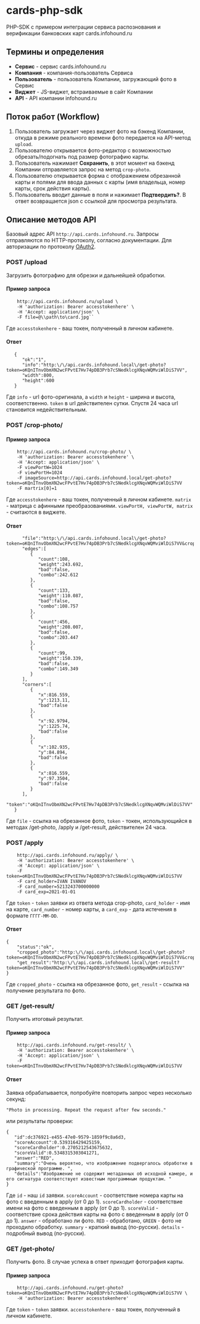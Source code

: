 # cards-php-sdk
PHP-SDK с примером интеграции сервиса распознования и верификации банковских карт cards.infohound.ru

## Термины и определения
+ **Сервис** - сервис cards.infohound.ru
+ **Компания** - компания-пользователь Сервиса
+ **Пользователь** - пользователь Компании, загружающий фото в Сервис
+ **Виджет** - JS-виджет, встраиваемые в сайт Компании
+ **API** - API компании infohound.ru

## Поток работ (Workflow)
1. Пользователь загружает через виджет фото на бэкенд Компании, откуда в режиме реального времени фото передается на API-метод `upload`.
2. Пользователю открывается фото-редактор с возможностью обрезать/подогнать под размер
фотографию карты.
3. Пользователь нажимает **Сохранить**, в этот момент на бэкенд Компании отправляется запрос на метод `crop-photo`.
4. Пользователю открывается форма с отображением обрезанной карты и полями для ввода данных с карты (имя владельца, номер карты, срок действия карты).
5. Пользователь вводит данные в поля и нажимает **Подтвердить?**. В ответ возвращается json с ссылкой для просмотра результата.

## Описание методов API
Базовый адрес API `http://api.cards.infohound.ru`. Запросы отправляются по HTTP-протоколу, согласно документации. Для авторизации по протоколу [OAuth2](https://ru.wikipedia.org/wiki/OAuth).
 
### POST /upload 
Загрузить фотографию для обрезки и дальнейшей обработки. 
#### Пример запроса 
```curl -X POST \
    http://api.cards.infohound.ru/upload \
    -H 'authorization: Bearer accesstokenhere' \
    -H 'Accept: application/json' \
    -F file=@\\path\to\card.jpg``
```
Где `accesstokenhere` - ваш токен, полученный в личном кабинете.

#### Ответ
```
   {  
      "ok":"1",
      "info":"http:\/\/api.cards.infohound.local\/get-photo?token=oKQnITnvObmXN2wcFPvtE7Hv74pDB3Prb7cSNedklcgXNqvWQMviWlDiS7VV",
      "width":800,
      "height":600
   }
```
Где `info` - url фото-оригинала, а `width` и `height` - ширина и высота, соответственно.
`token` в url действителен сутки. Спустя 24 часа url становится недействительным.

### POST /crop-photo/
#### Пример запроса 
```curl -X POST \
    http://api.cards.infohound.ru/crop-photo/ \
    -H 'authorization: Bearer accesstokenhere' \
    -H 'Accept: application/json' \
    -F viewPortW=1024
    -F viewPortH=1024
    -F imageSource=http://api.cards.infohound.local/get-photo?token=oKQnITnvObmXN2wcFPvtE7Hv74pDB3Prb7cSNedklcgXNqvWQMviWlDiS7VV
    -F martrix[0]=1
```
Где `accesstokenhere` - ваш токен, полученный в личном кабинете.
`matrix` - матрица с афинными преобразованиями.
`viewPortH, viewPortW, matrix` - считаются в виджете.

#### Ответ
```{  
      "file":"http:\/\/api.cards.infohound.local\/get-photo?token=oKQnITnvObmXN2wcFPvtE7Hv74pDB3Prb7cSNedklcgXNqvWQMviWlDiS7VV&cropped=1",
      "edges":[  
         {  
            "count":108,
            "weight":243.692,
            "bad":false,
            "combo":242.612
         },
         {  
            "count":133,
            "weight":110.087,
            "bad":false,
            "combo":108.757
         },
         {  
            "count":456,
            "weight":208.007,
            "bad":false,
            "combo":203.447
         },
         {  
            "count":99,
            "weight":150.339,
            "bad":false,
            "combo":149.349
         }
      ],
      "corners":[  
         {  
            "x":816.559,
            "y":1213.11,
            "bad":false
         },
         {  
            "x":92.9794,
            "y":1225.74,
            "bad":false
         },
         {  
            "x":102.935,
            "y":84.894,
            "bad":false
         },
         {  
            "x":816.559,
            "y":97.3504,
            "bad":false
         }
      ],
      "token":"oKQnITnvObmXN2wcFPvtE7Hv74pDB3Prb7cSNedklcgXNqvWQMviWlDiS7VV"
   }
```
Где `file` - ссылка на обрезанное фото,
`token` - токен, использующийся в методах /get-photo, /apply и /get-result, действителен 24 часа.

### POST /apply
```curl -X POST \
    http://api.cards.infohound.ru/apply/ \
    -H 'authorization: Bearer accesstokenhere' \
    -H 'Accept: application/json' \
    -F token=oKQnITnvObmXN2wcFPvtE7Hv74pDB3Prb7cSNedklcgXNqvWQMviWlDiS7VV
    -F card_holder=IVAN IVANOV
    -F card_number=5213243700000000
    -F card_exp=2021-01-01
```

Где `token` - `token` заявки из ответа метода crop-photo, `card_holder` - имя на карте, `card_number` - номер карты,
а `card_exp` - дата истечения в формате `ГГГГ-ММ-DD`.

#### Ответ
```
{
    "status":"ok",
    "cropped_photo":"http:\/\/api.cards.infohound.local\/get-photo?token=oKQnITnvObmXN2wcFPvtE7Hv74pDB3Prb7cSNedklcgXNqvWQMviWlDiS7VV&cropped=1",
    "get_result":"http:\/\/api.cards.infohound.local\/get-result?token=oKQnITnvObmXN2wcFPvtE7Hv74pDB3Prb7cSNedklcgXNqvWQMviWlDiS7VV"
}
```
Где `cropped_photo` - ссылка на обрезанное фото,
`get_result` - ссылка на получение результата по фото.

### GET /get-result/
Получить итоговый результат.
#### Пример запроса
```curl -X POST \
    http://api.cards.infohound.ru/get-result/ \
    -H 'authorization: Bearer accesstokenhere' \
    -H 'Accept: application/json' \
    -F token=oKQnITnvObmXN2wcFPvtE7Hv74pDB3Prb7cSNedklcgXNqvWQMviWlDiS7VV
```
#### Ответ
Заявка обрабатывается, попробуйте повторить запрос через несколько секунд:
```
"Photo in processing. Repeat the request after few seconds."
```
или результаты проверки:
```
{  
   "id":dc376921-e455-47e0-9579-1859f9c8a6d3,
   "scoreAccount":0.539316429425159,
   "scoreCardholder":0.2705212543675632,
   "scoreValid":0.5348315303041271,
   "answer":"RED",
   "summary":"Очень вероятно, что изображение подвергалось обработке в графической программе. ",
   "details":"Изображение не содержит метаданных об исходной камере, и его сигнатура соответствует известным программным продуктам. "
}
```
Где `id` - наш `id` заявки.
`scoreAccount` - соответствие номера карты на фото с введенным в apply (от 0 до 1).
`scoreCardholder` - соответствие имени на фото с введенным в apply (от 0 до 1).
`scoreValid` - соответствие срока действия карты на фото с введенным в apply (от 0 до 1).
`answer` - обработано ли фото. `RED` - обработано, `GREEN` - фото не проходило обработку.
`summary` - краткий вывод (по-русски).
`details` - подробный вывод (по-русски).


### GET /get-photo/
Получить фото. В случае успеха в ответ приходит фотография карты.

#### Пример запроса
```curl -X GET \
    http://api.cards.infohound.ru/get-photo?token=oKQnITnvObmXN2wcFPvtE7Hv74pDB3Prb7cSNedklcgXNqvWQMviWlDiS7VV \
    -H 'authorization: Bearer accesstokenhere' 
```

Где `token` - `token` заявки.
`accesstokenhere` - ваш токен, полученный в личном кабинете.
